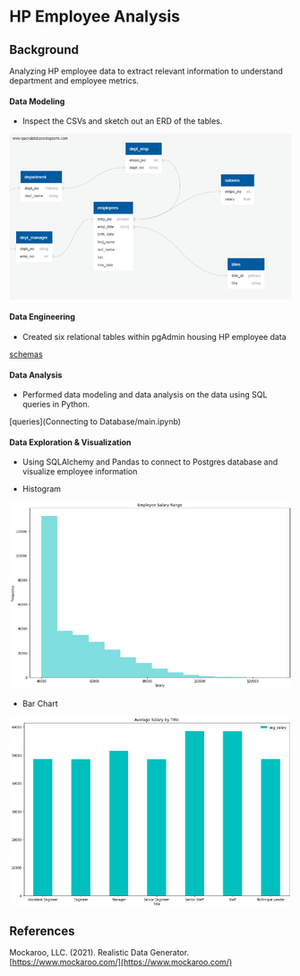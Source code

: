 # HP Employee Analysis

## Background

Analyzing HP employee data to extract relevant information to understand department and employee metrics.

#### Data Modeling

* Inspect the CSVs and sketch out an ERD of the tables.

![QuickDBD-export.png](Images/QuickDBD-export.png)

#### Data Engineering

* Created six relational tables within pgAdmin housing HP employee data

[schemas](EmployeeSQL/tables.sql)

#### Data Analysis

 * Performed data modeling and data analysis on the data using SQL queries in Python.
 
 [queries](Connecting to Database/main.ipynb)
 
#### Data Exploration & Visualization

 * Using SQLAlchemy and Pandas to connect to Postgres database and visualize employee information

* Histogram

![histogram](Images/plot1.PNG)


* Bar Chart

![bar chart](Images/plot2.PNG)

## References

Mockaroo, LLC. (2021). Realistic Data Generator. [https://www.mockaroo.com/](https://www.mockaroo.com/)
